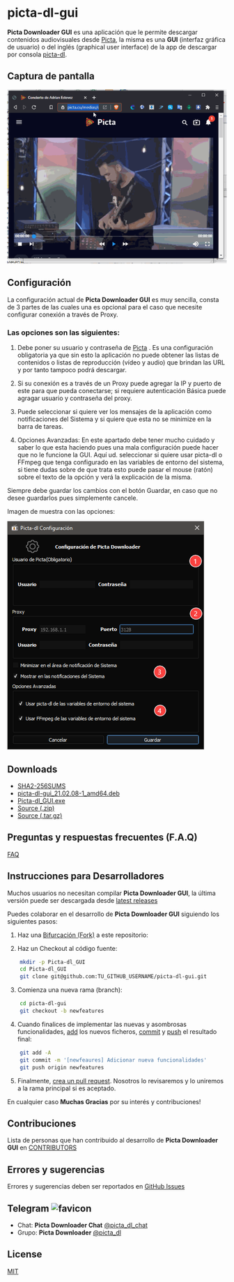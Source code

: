 # picta-dl-gui
__Picta Downloader GUI__ es una aplicación que le permite descargar contenidos audiovisuales desde [Picta](https://www.picta.cu), la misma es una __GUI__ (interfaz gráfica de usuario) o del inglés
(graphical user interface) de la app de descargar por consola [picta-dl](https://github.com/oleksis/picta-dl).

## Captura de pantalla
![picta-dl-gui main window](docs/picta-dl-gui-actual.gif)

## Configuración
La configuración actual de __Picta Downloader GUI__ es muy sencilla, consta de 3 partes de las cuales una es opcional para el caso que necesite configurar conexión a través de Proxy.

### Las opciones son las siguientes:

1. Debe poner su usuario y contraseña de [Picta](https://www.picta.cu) . Es una configuración obligatoria ya que sin esto la aplicación no puede obtener las listas de contenidos o listas de  reproducción (vídeo y audio) que brindan las URL y por tanto tampoco podrá descargar.

2. Si su conexión es a través de un Proxy puede agregar la IP y puerto de este para que pueda conectarse; si requiere autenticación Básica puede agragar usuario y contraseña del proxy.

3. Puede seleccionar si quiere ver los mensajes de la aplicación como notificaciones del Sistema y si quiere que esta no se minimize en la barra de tareas.

4. Opciones Avanzadas: En este apartado debe tener mucho cuidado y saber lo que esta haciendo pues una mala configuración puede hacer que no le funcione la GUI. Aquí ud. seleccionar si quiere usar picta-dl o FFmpeg que tenga configurado en las variables de entorno del sistema, si tiene dudas sobre de que trata esto puede pasar el mouse (ratón) sobre el texto de la opción y verá la explicación de la misma.

Siempre debe guardar los cambios con el botón Guardar, en caso que no desee guardarlos pues simplemente cancele.

Imagen de muestra con las opciones:

![picta-dl-gui config window](Resources/Ayuda/picta-dl-config.png)

## Downloads
* [SHA2-256SUMS](https://github.com/oleksis/picta-dl-gui/releases/download/v0.12.13/SHA2-256SUMS)
* [picta-dl-gui_21.02.08-1_amd64.deb](https://github.com/oleksis/picta-dl-gui/releases/download/v0.12.13/picta-dl-gui_21.02.08-1_amd64.deb)
* [Picta-dl_GUI.exe](https://github.com/oleksis/picta-dl-gui/releases/download/v0.12.13/Picta-dl_GUI.exe)
* [Source (.zip)](https://github.com/oleksis/picta-dl-gui/archive/v0.12.13.zip)
* [Source (.tar.gz)](https://github.com/oleksis/picta-dl-gui/archive/v0.12.13.tar.gz)

## Preguntas y respuestas frecuentes (F.A.Q)
[FAQ](docs/faq.md)

## Instrucciones para Desarrolladores
Muchos usuarios no necesitan compilar __Picta Downloader GUI__, la última versión puede ser descargada desde [latest releases](https://github.com/oleksis/picta-dl-gui/releases/latest)

Puedes colaborar en el desarrollo de __Picta Downloader GUI__ siguiendo los siguientes pasos:

1. Haz una [Bifurcación (Fork)](https://github.com/oleksis/picta-dl-gui/fork) a este repositorio:

2. Haz un Checkout al código fuente:
```bash		
    mkdir -p Picta-dl_GUI
    cd Picta-dl_GUI
    git clone git@github.com:TU_GITHUB_USERNAME/picta-dl-gui.git
```
3. Comienza una nueva rama (branch):
```bash	
    cd picta-dl-gui
    git checkout -b newfeatures
```
4. Cuando finalices de implementar las nuevas y asombrosas funcionalidades, [add](https://git-scm.com/docs/git-add) los nuevos ficheros, [commit](https://git-scm.com/docs/git-commit) y [push](https://git-scm.com/docs/git-push) el resultado final:
```bash	
    git add -A
    git commit -m '[newfeaures] Adicionar nueva funcionalidades'
    git push origin newfeatures
```
5. Finalmente, [crea un pull request](https://help.github.com/articles/creating-a-pull-request). Nosotros lo revisaremos y lo uniremos a la rama principal si es aceptado.

En cualquier caso __Muchas Gracias__ por su interés y contribuciones!

## Contribuciones
Lista de personas que han contribuido al desarrollo de __Picta Downloader GUI__ en [CONTRIBUTORS](CONTRIBUTORS.md)

## Errores y sugerencias

Errores y sugerencias deben ser reportados en [ GitHub Issues](https://github.com/oleksis/picta-dl-gui/issues)

## Telegram ![favicon](https://telegram.org/favicon.ico?3)
* Chat: __Picta Downloader Chat__ [@picta_dl_chat](https://t.me/picta_dl_chat)
* Grupo: __Picta Downloader__ [@picta_dl](https://t.me/picta_dl)

## License
[MIT](LICENSE)
